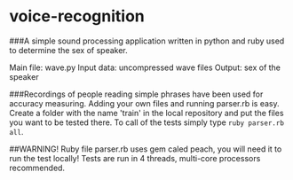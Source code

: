 voice-recognition
=================

###A simple sound processing application written in python and ruby used to determine the sex of speaker.

Main file: wave.py
Input data: uncompressed wave files
Output: sex of the speaker

###Recordings of people reading simple phrases have been used for accuracy measuring.
Adding your own files and running parser.rb is easy. Create a folder with the name 'train' in the local repository and put the files you want to be tested there. To call of the tests simply type ````ruby parser.rb all````.

##WARNING!
Ruby file parser.rb uses gem caled peach, you will need it to run the test locally! Tests are run in 4 threads, multi-core processors recommended.
